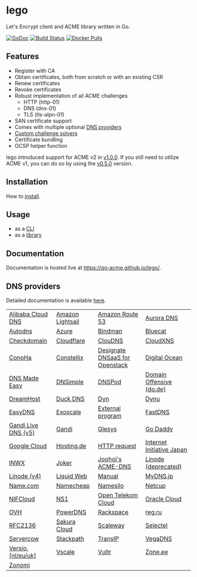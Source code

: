 # lego

Let's Encrypt client and ACME library written in Go.

[![GoDoc](https://godoc.org/github.com/go-acme/lego?status.svg)](https://godoc.org/github.com/go-acme/lego/acme)
[![Build Status](https://travis-ci.com/go-acme/lego.svg?branch=master)](https://travis-ci.com/go-acme/lego)
[![Docker Pulls](https://img.shields.io/docker/pulls/goacme/lego.svg)](https://hub.docker.com/r/goacme/lego/)

## Features

- Register with CA
- Obtain certificates, both from scratch or with an existing CSR
- Renew certificates
- Revoke certificates
- Robust implementation of all ACME challenges
  - HTTP (http-01)
  - DNS (dns-01)
  - TLS (tls-alpn-01)
- SAN certificate support
- Comes with multiple optional [DNS providers](https://go-acme.github.io/lego/dns)
- [Custom challenge solvers](https://go-acme.github.io/lego/usage/library/writing-a-challenge-solver/)
- Certificate bundling
- OCSP helper function

lego introduced support for ACME v2 in [v1.0.0](https://github.com/go-acme/lego/releases/tag/v1.0.0). If you still need to utilize ACME v1, you can do so by using the [v0.5.0](https://github.com/go-acme/lego/releases/tag/v0.5.0) version.

## Installation

How to [install](https://go-acme.github.io/lego/installation/).

## Usage

- as a [CLI](https://go-acme.github.io/lego/usage/cli)
- as a [library](https://go-acme.github.io/lego/usage/library)

## Documentation

Documentation is hosted live at https://go-acme.github.io/lego/.

## DNS providers

Detailed documentation is available [here](https://go-acme.github.io/lego/dns).

<!-- START DNS PROVIDERS LIST -->

|                                                                                 |                                                                                 |                                                                                 |                                                                                 |
|---------------------------------------------------------------------------------|---------------------------------------------------------------------------------|---------------------------------------------------------------------------------|---------------------------------------------------------------------------------|
| [Alibaba Cloud DNS](https://go-acme.github.io/lego/dns/alidns/)                 | [Amazon Lightsail](https://go-acme.github.io/lego/dns/lightsail/)               | [Amazon Route 53](https://go-acme.github.io/lego/dns/route53/)                  | [Aurora DNS](https://go-acme.github.io/lego/dns/auroradns/)                     |
| [Autodns](https://go-acme.github.io/lego/dns/autodns/)                          | [Azure](https://go-acme.github.io/lego/dns/azure/)                              | [Bindman](https://go-acme.github.io/lego/dns/bindman/)                          | [Bluecat](https://go-acme.github.io/lego/dns/bluecat/)                          |
| [Checkdomain](https://go-acme.github.io/lego/dns/checkdomain/)                  | [Cloudflare](https://go-acme.github.io/lego/dns/cloudflare/)                    | [ClouDNS](https://go-acme.github.io/lego/dns/cloudns/)                          | [CloudXNS](https://go-acme.github.io/lego/dns/cloudxns/)                        |
| [ConoHa](https://go-acme.github.io/lego/dns/conoha/)                            | [Constellix](https://go-acme.github.io/lego/dns/constellix/)                    | [Designate DNSaaS for Openstack](https://go-acme.github.io/lego/dns/designate/) | [Digital Ocean](https://go-acme.github.io/lego/dns/digitalocean/)               |
| [DNS Made Easy](https://go-acme.github.io/lego/dns/dnsmadeeasy/)                | [DNSimple](https://go-acme.github.io/lego/dns/dnsimple/)                        | [DNSPod](https://go-acme.github.io/lego/dns/dnspod/)                            | [Domain Offensive (do.de)](https://go-acme.github.io/lego/dns/dode/)            |
| [DreamHost](https://go-acme.github.io/lego/dns/dreamhost/)                      | [Duck DNS](https://go-acme.github.io/lego/dns/duckdns/)                         | [Dyn](https://go-acme.github.io/lego/dns/dyn/)                                  | [Dynu](https://go-acme.github.io/lego/dns/dynu/)                                |
| [EasyDNS](https://go-acme.github.io/lego/dns/easydns/)                          | [Exoscale](https://go-acme.github.io/lego/dns/exoscale/)                        | [External program](https://go-acme.github.io/lego/dns/exec/)                    | [FastDNS](https://go-acme.github.io/lego/dns/fastdns/)                          |
| [Gandi Live DNS (v5)](https://go-acme.github.io/lego/dns/gandiv5/)              | [Gandi](https://go-acme.github.io/lego/dns/gandi/)                              | [Glesys](https://go-acme.github.io/lego/dns/glesys/)                            | [Go Daddy](https://go-acme.github.io/lego/dns/godaddy/)                         |
| [Google Cloud](https://go-acme.github.io/lego/dns/gcloud/)                      | [Hosting.de](https://go-acme.github.io/lego/dns/hostingde/)                     | [HTTP request](https://go-acme.github.io/lego/dns/httpreq/)                     | [Internet Initiative Japan](https://go-acme.github.io/lego/dns/iij/)            |
| [INWX](https://go-acme.github.io/lego/dns/inwx/)                                | [Joker](https://go-acme.github.io/lego/dns/joker/)                              | [Joohoi's ACME-DNS](https://go-acme.github.io/lego/dns/acme-dns/)               | [Linode (deprecated)](https://go-acme.github.io/lego/dns/linode/)               |
| [Linode (v4)](https://go-acme.github.io/lego/dns/linodev4/)                     | [Liquid Web](https://go-acme.github.io/lego/dns/liquidweb/)                     | [Manual](https://go-acme.github.io/lego/dns/manual/)                            | [MyDNS.jp](https://go-acme.github.io/lego/dns/mydnsjp/)                         |
| [Name.com](https://go-acme.github.io/lego/dns/namedotcom/)                      | [Namecheap](https://go-acme.github.io/lego/dns/namecheap/)                      | [Namesilo](https://go-acme.github.io/lego/dns/namesilo/)                        | [Netcup](https://go-acme.github.io/lego/dns/netcup/)                            |
| [NIFCloud](https://go-acme.github.io/lego/dns/nifcloud/)                        | [NS1](https://go-acme.github.io/lego/dns/ns1/)                                  | [Open Telekom Cloud](https://go-acme.github.io/lego/dns/otc/)                   | [Oracle Cloud](https://go-acme.github.io/lego/dns/oraclecloud/)                 |
| [OVH](https://go-acme.github.io/lego/dns/ovh/)                                  | [PowerDNS](https://go-acme.github.io/lego/dns/pdns/)                            | [Rackspace](https://go-acme.github.io/lego/dns/rackspace/)                      | [reg.ru](https://go-acme.github.io/lego/dns/regru/)                             |
| [RFC2136](https://go-acme.github.io/lego/dns/rfc2136/)                          | [Sakura Cloud](https://go-acme.github.io/lego/dns/sakuracloud/)                 | [Scaleway](https://go-acme.github.io/lego/dns/scaleway/)                        | [Selectel](https://go-acme.github.io/lego/dns/selectel/)                        |
| [Servercow](https://go-acme.github.io/lego/dns/servercow/)                      | [Stackpath](https://go-acme.github.io/lego/dns/stackpath/)                      | [TransIP](https://go-acme.github.io/lego/dns/transip/)                          | [VegaDNS](https://go-acme.github.io/lego/dns/vegadns/)                          |
| [Versio.[nl/eu/uk]](https://go-acme.github.io/lego/dns/versio/)                 | [Vscale](https://go-acme.github.io/lego/dns/vscale/)                            | [Vultr](https://go-acme.github.io/lego/dns/vultr/)                              | [Zone.ee](https://go-acme.github.io/lego/dns/zoneee/)                           |
| [Zonomi](https://go-acme.github.io/lego/dns/zonomi/)                            |                                                                                 |                                                                                 |                                                                                 |

<!-- END DNS PROVIDERS LIST -->
